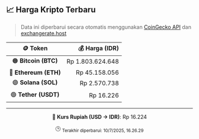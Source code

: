 

<!-- HARGA_KRIPTO -->
## 📈 Harga Kripto Terbaru

> Data ini diperbarui secara otomatis menggunakan [CoinGecko API](https://www.coingecko.com/) dan [exchangerate.host](https://exchangerate.host/)

<div align="center">

| 🪙 Token | 💰 Harga (IDR) |
|:------:|---------------:|
| 🟠 **Bitcoin (BTC)**   | Rp 1.803.624.648 |
| 🔵 **Ethereum (ETH)**  | Rp 45.158.056 |
| 🟣 **Solana (SOL)**    | Rp 2.570.738 |
| 🟢 **Tether (USDT)**   | Rp 16.226 |

---

💱 **Kurs Rupiah (USD → IDR)**: Rp 16.224

🕒 <sub>Terakhir diperbarui: 10/7/2025, 16.26.29</sub>

</div>
<!-- /HARGA_KRIPTO -->